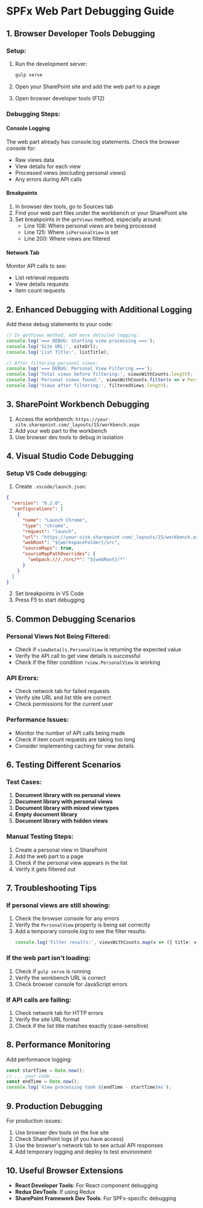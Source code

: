# SPFx Web Part Debugging Guide

## 1. Browser Developer Tools Debugging

### Setup:
1. Run the development server:
   ```bash
   gulp serve
   ```

2. Open your SharePoint site and add the web part to a page

3. Open browser developer tools (F12)

### Debugging Steps:

#### Console Logging
The web part already has console.log statements. Check the browser console for:
- Raw views data
- View details for each view
- Processed views (excluding personal views)
- Any errors during API calls

#### Breakpoints
1. In browser dev tools, go to Sources tab
2. Find your web part files under the workbench or your SharePoint site
3. Set breakpoints in the `getViews` method, especially around:
   - Line 108: Where personal views are being processed
   - Line 125: Where `isPersonalView` is set
   - Line 200: Where views are filtered

#### Network Tab
Monitor API calls to see:
- List retrieval requests
- View details requests
- Item count requests

## 2. Enhanced Debugging with Additional Logging

Add these debug statements to your code:

```typescript
// In getViews method, add more detailed logging:
console.log('=== DEBUG: Starting view processing ===');
console.log('Site URL:', siteUrl);
console.log('List Title:', listTitle);

// After filtering personal views:
console.log('=== DEBUG: Personal View Filtering ===');
console.log('Total views before filtering:', viewsWithCounts.length);
console.log('Personal views found:', viewsWithCounts.filter(v => v.PersonalView).length);
console.log('Views after filtering:', filteredViews.length);
```

## 3. SharePoint Workbench Debugging

1. Access the workbench: `https://your-site.sharepoint.com/_layouts/15/workbench.aspx`
2. Add your web part to the workbench
3. Use browser dev tools to debug in isolation

## 4. Visual Studio Code Debugging

### Setup VS Code debugging:

1. Create `.vscode/launch.json`:
```json
{
  "version": "0.2.0",
  "configurations": [
    {
      "name": "Launch Chrome",
      "type": "chrome",
      "request": "launch",
      "url": "https://your-site.sharepoint.com/_layouts/15/workbench.aspx",
      "webRoot": "${workspaceFolder}/src",
      "sourceMaps": true,
      "sourceMapPathOverrides": {
        "webpack:///./src/*": "${webRoot}/*"
      }
    }
  ]
}
```

2. Set breakpoints in VS Code
3. Press F5 to start debugging

## 5. Common Debugging Scenarios

### Personal Views Not Being Filtered:
- Check if `viewDetails.PersonalView` is returning the expected value
- Verify the API call to get view details is successful
- Check if the filter condition `!view.PersonalView` is working

### API Errors:
- Check network tab for failed requests
- Verify site URL and list title are correct
- Check permissions for the current user

### Performance Issues:
- Monitor the number of API calls being made
- Check if item count requests are taking too long
- Consider implementing caching for view details

## 6. Testing Different Scenarios

### Test Cases:
1. **Document library with no personal views**
2. **Document library with personal views**
3. **Document library with mixed view types**
4. **Empty document library**
5. **Document library with hidden views**

### Manual Testing Steps:
1. Create a personal view in SharePoint
2. Add the web part to a page
3. Check if the personal view appears in the list
4. Verify it gets filtered out

## 7. Troubleshooting Tips

### If personal views are still showing:
1. Check the browser console for any errors
2. Verify the `PersonalView` property is being set correctly
3. Add a temporary console.log to see the filter results:
   ```typescript
   console.log('Filter results:', viewsWithCounts.map(v => ({ title: v.Title, personal: v.PersonalView })));
   ```

### If the web part isn't loading:
1. Check if `gulp serve` is running
2. Verify the workbench URL is correct
3. Check browser console for JavaScript errors

### If API calls are failing:
1. Check network tab for HTTP errors
2. Verify the site URL format
3. Check if the list title matches exactly (case-sensitive)

## 8. Performance Monitoring

Add performance logging:
```typescript
const startTime = Date.now();
// ... your code ...
const endTime = Date.now();
console.log(`View processing took ${endTime - startTime}ms`);
```

## 9. Production Debugging

For production issues:
1. Use browser dev tools on the live site
2. Check SharePoint logs (if you have access)
3. Use the browser's network tab to see actual API responses
4. Add temporary logging and deploy to test environment

## 10. Useful Browser Extensions

- **React Developer Tools**: For React component debugging
- **Redux DevTools**: If using Redux
- **SharePoint Framework Dev Tools**: For SPFx-specific debugging
